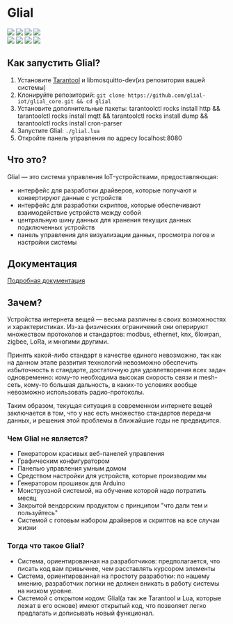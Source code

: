 # Glial
[![](https://img.shields.io/travis/glial-iot/glial_core/develop.svg?label=integration%20tests)](https://travis-ci.org/glial-iot/glial_core) ![](https://img.shields.io/github/last-commit/glial-iot/glial_core.svg) ![](https://img.shields.io/github/commit-activity/y/glial-iot/glial_core.svg) ![](https://img.shields.io/github/tag-date/glial-iot/glial_core.svg?label=last%20version)  
![](https://img.shields.io/github/languages/top/glial-iot/glial_core.svg) ![](https://img.shields.io/github/languages/code-size/glial-iot/glial_core.svg) ![](https://img.shields.io/github/repo-size/glial-iot/glial_core.svg) ![](https://img.shields.io/github/license/glial-iot/glial_core.svg)  

<!-- ![](https://img.shields.io/github/issues-raw/glial-iot/glial.svg) ![](https://img.shields.io/github/issues-closed-raw/glial-iot/glial.svg) -->


## Как запустить Glial?

1. Установите [Tarantool](https://www.tarantool.io/en/download/) и libmosquitto-dev(из репозитория вашей системы)
1. Клонируйте репозиторий: ```git clone https://github.com/glial-iot/glial_core.git && cd glial```
1. Установите дополнительные пакеты: tarantoolctl rocks install http && tarantoolctl rocks install mqtt && tarantoolctl rocks install dump && tarantoolctl rocks install cron-parser
1. Запустите Glial: ```./glial.lua``` 
1. Откройте панель управления по адресу localhost:8080

## Что это?
Glial — это система управления IoT-устройствами, предоставляющая:
- интерфейс для разработки драйверов, которые получают и конвертируют данные с устройств
- интерфейс для разработки скриптов, которые обеспечивают взаимодействие устройств между собой
- центральную шину данных для хранения текущих данных подключенных устройств
- панель управления для визуализации данных, просмотра логов и настройки системы

## Документация

[Подробная документация](https://glial.pro/docs/)

## Зачем?
Устройства интернета вещей — весьма различны в своих возможностях и характеристиках. Из-за физических ограничений они оперируют множеством протоколов и стандартов: modbus, ethernet, knx, 6lowpan, zigbee, LoRa, и многими другими.

Принять какой-либо стандарт в качестве единого невозможно, так как на данном этапе развития технологий невозможно обеспечить избыточность в стандарте, достаточную для удовлетворения всех задач одновременно: кому-то необходима высокая скорость связи и mesh-сеть, кому-то большая дальность, в каких-то условиях вообще невозможно использовать радио-протоколы.

Таким образом, текущая ситуация в современном интернете вещей заключается в том, что у нас есть множество стандартов передачи данных, и решения этой проблемы в ближайшие годы не предвидится.

### Чем Glial не является?
- Генератором красивых веб-панелей управления
- Графическим конфигуратором
- Панелью управления умным домом
- Средством настройки для устройств, которые производим мы
- Генератором прошивок для Arduino
- Монструозной системой, на обучение которой надо потратить месяц
- Закрытой вендорским продуктом с принципом "что дали тем и пользуйтесь"
- Системой с готовым набором драйверов и скриптов на все случаи жизни

### Тогда что такое Glial?
- Система, ориентированная на разработчиков: предполагается, что писать код вам привычнее, чем расставлять курсором элементы
- Система, ориентированная на простоту разработки: по нашему мнению, разработчик логики не должен вникать в работу системы на низком уровне.
- Системой с открытом кодом: Glial(а так же Tarantool и Lua, которые лежат в его основе) имеют открытый код, что позволяет легко предлагать и дописывать новый функционал.

